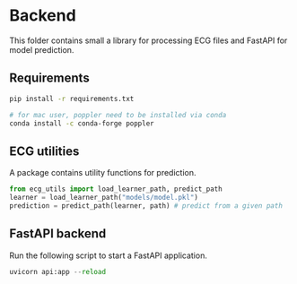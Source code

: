 # Backend

This folder contains small a library for processing ECG files
and FastAPI for model prediction.

## Requirements

```sh
pip install -r requirements.txt

# for mac user, poppler need to be installed via conda
conda install -c conda-forge poppler
```

## ECG utilities

A package contains utility functions for prediction.

```py
from ecg_utils import load_learner_path, predict_path
learner = load_learner_path("models/model.pkl")
prediction = predict_path(learner, path) # predict from a given path
```

## FastAPI backend

Run the following script to start a FastAPI application.

```py
uvicorn api:app --reload
```
